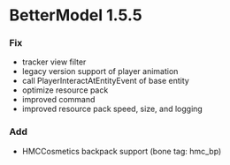 # BetterModel 1.5.5

### Fix
- tracker view filter
- legacy version support of player animation
- call PlayerInteractAtEntityEvent of base entity
- optimize resource pack
- improved command
- improved resource pack speed, size, and logging

### Add
- HMCCosmetics backpack support (bone tag: hmc_bp)